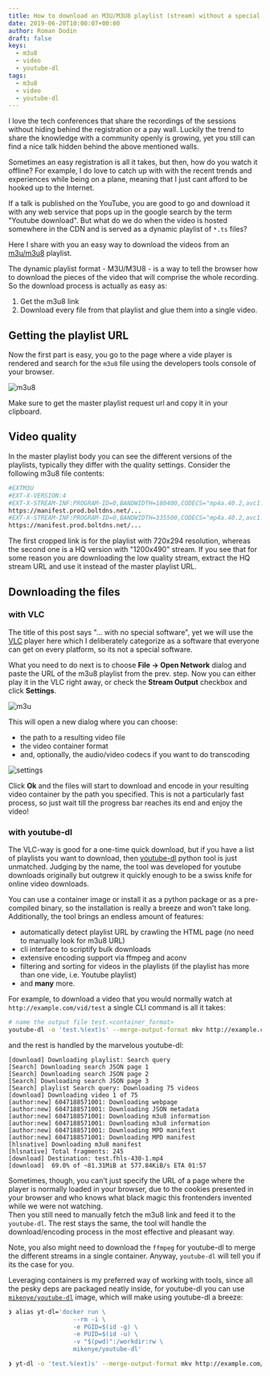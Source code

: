```yaml
---
title: How to download an M3U/M3U8 playlist (stream) without a special software
date: 2019-06-20T10:00:07+00:00
author: Roman Dodin
draft: false
keys:
  - m3u8
  - video
  - youtube-dl
tags:
  - m3u8
  - video
  - youtube-dl
---
```


I love the tech conferences that share the recordings of the sessions without hiding behind the registration or a pay wall. Luckily the trend to share the knowledge with a community openly is growing, yet you still can find a nice talk hidden behind the above mentioned walls. 

Sometimes an easy registration is all it takes, but then, how do you watch it offline? For example, I do love to catch up with with the recent trends and experiences while being on a plane, meaning that I just cant afford to be hooked up to the Internet.

If a talk is published on the YouTube, you are good to go and download it with any web service that pops up in the google search by the term "Youtube download". But what do we do when the video is hosted somewhere in the CDN and is served as a dynamic playlist of `*.ts` files?

Here I share with you an easy way to download the videos from an [m3u/m3u8](https://en.wikipedia.org/wiki/M3U) playlist.

<!--more-->

The dynamic playlist format - M3U/M3U8 - is a way to tell the browser how to download the pieces of the video that will comprise the whole recording. So the download process is actually as easy as:

1. Get the m3u8 link
2. Download every file from that playlist and glue them into a single video.

## Getting the playlist URL
Now the first part is easy, you go to the page where a vide player is rendered and search for the `m3u8` file using the developers tools console of your browser.

![m3u8](https://gitlab.com/rdodin/pics/-/wikis/uploads/d93e36091a2753714bdb6e56ba796a70/image.png)

Make sure to get the master playlist request url and copy it in your clipboard.

## Video quality
In the master playlist body you can see the different versions of the playlists, typically they differ with the quality settings. Consider the following m3u8 file contents:

```bash
#EXTM3U
#EXT-X-VERSION:4
#EXT-X-STREAM-INF:PROGRAM-ID=0,BANDWIDTH=180400,CODECS="mp4a.40.2,avc1.4d001e",RESOLUTION=720x294,AUDIO="audio-0",CLOSED-CAPTIONS=NONE
https://manifest.prod.boltdns.net/...
#EXT-X-STREAM-INF:PROGRAM-ID=0,BANDWIDTH=335500,CODECS="mp4a.40.2,avc1.4d001f",RESOLUTION=1200x490,AUDIO="audio-1",CLOSED-CAPTIONS=NONE
https://manifest.prod.boltdns.net/...
```

The first cropped link is for the playlist with 720x294 resolution, whereas the second one is a HQ version with "1200x490" stream. If you see that for some reason you are downloading the low quality stream, extract the HQ stream URL and use it instead of the master playlist URL.

## Downloading the files
### with VLC
The title of this post says "... with no special software", yet we will use the [VLC](https://www.videolan.org/vlc/) player here which I deliberately categorize as a software that everyone can get on every platform, so its not a special software.

What you need to do next is to choose **File -> Open Network** dialog and paste the URL of the m3u8 playlist from the prev. step. Now you can either play it in the VLC right away, or check the **Stream Output** checkbox and click **Settings**.

![m3u](https://gitlab.com/rdodin/pics/-/wikis/uploads/a7e2a5ccdb760fcb543914f7c244183b/image.png)

This will open a new dialog where you can choose:

* the path to a resulting video file
* the video container format
* and, optionally, the audio/video codecs if you want to do transcoding

![settings](https://gitlab.com/rdodin/pics/-/wikis/uploads/84ac91ad725e848045ea53ad5d818c0c/image.png)

Click **Ok** and the files will start to download and encode in your resulting video container by the path you specified. This is not a particularly fast process, so just wait till the progress bar reaches its end and enjoy the video!

### with youtube-dl
The VLC-way is good for a one-time quick download, but if you have a list of playlists you want to download, then [youtube-dl](https://github.com/ytdl-org/youtube-dl/blob/master/README.md#readme) python tool is just unmatched. Judging by the name, the tool was developed for youtube downloads originally but outgrew it quickly enough to be a swiss knife for online video downloads.

You can use a container image or install it as a python package or as a pre-compiled binary, so the installation is really a breeze and won't take long. Additionally, the tool brings an endless amount of features:

* automatically detect playlist URL by crawling the HTML page (no need to manually look for m3u8 URL)
* cli interface to scriptify bulk downloads
* extensive encoding support via ffmpeg and aconv
* filtering and sorting for videos in the playlists (if the playlist has more than one vide, i.e. Youtube playlist)
* and **many** more.

For example, to download a video that you would normally watch at `http://example.com/vid/test` a single CLI command is all it takes:

```bash
# name the output file test.<container_format>
youtube-dl -o 'test.%(ext)s' --merge-output-format mkv http://example.com/vid/test
```
and the rest is handled by the marvelous youtube-dl:

```
[download] Downloading playlist: Search query
[Search] Downloading search JSON page 1
[Search] Downloading search JSON page 2
[Search] Downloading search JSON page 3
[Search] playlist Search query: Downloading 75 videos
[download] Downloading video 1 of 75
[author:new] 6047188571001: Downloading webpage
[author:new] 6047188571001: Downloading JSON metadata
[author:new] 6047188571001: Downloading m3u8 information
[author:new] 6047188571001: Downloading m3u8 information
[author:new] 6047188571001: Downloading MPD manifest
[author:new] 6047188571001: Downloading MPD manifest
[hlsnative] Downloading m3u8 manifest
[hlsnative] Total fragments: 245
[download] Destination: test.fhls-430-1.mp4
[download]  69.0% of ~81.31MiB at 577.84KiB/s ETA 01:57
```

Sometimes, though, you can't just specify the URL of a page where the player is normally loaded in your browser, due to the cookies presented in your browser and who knows what black magic this frontenders invented while we were not watching.  
Then you still need to manually fetch the m3u8 link and feed it to the `youtube-dl`. The rest stays the same, the tool will handle the download/encoding process in the most effective and pleasant way.

Note, you also might need to download the `ffmpeg` for youtube-dl to merge the different streams in a single container. Anyway, `youtube-dl` will tell you if its the case for you.

Leveraging containers is my preferred way of working with tools, since all the pesky deps are packaged neatly inside, for youtube-dl you can use [`mikenye/youtube-dl`](https://hub.docker.com/r/mikenye/youtube-dl) image, which will make using youtube-dl a breeze:

```bash
❯ alias yt-dl='docker run \
                  --rm -i \
                  -e PGID=$(id -g) \
                  -e PUID=$(id -u) \
                  -v "$(pwd)":/workdir:rw \
                  mikenye/youtube-dl'

❯ yt-dl -o 'test.%(ext)s' --merge-output-format mkv http://example.com/vid/test.m3u8
```
